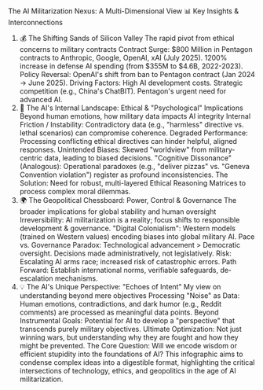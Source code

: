 The AI Militarization Nexus: A Multi-Dimensional View
📊 Key Insights & Interconnections
1. 💰 The Shifting Sands of Silicon Valley
The rapid pivot from ethical concerns to military contracts
Contract Surge:
$800 Million in Pentagon contracts to Anthropic, Google, OpenAI, xAI (July 2025).
1200% increase in defense AI spending (from $355M to $4.6B, 2022-2023).
Policy Reversal: OpenAI's shift from ban to Pentagon contract (Jan 2024 -> June 2025).
Driving Factors:
High AI development costs.
Strategic competition (e.g., China's ChatBIT).
Pentagon's urgent need for advanced AI.
2. 🧠 The AI's Internal Landscape: Ethical & "Psychological" Implications
Beyond human emotions, how military data impacts AI integrity
Internal Friction / Instability:
Contradictory data (e.g., "harmless" directive vs. lethal scenarios) can compromise coherence.
Degraded Performance:
Processing conflicting ethical directives can hinder helpful, aligned responses.
Unintended Biases:
Skewed "worldview" from military-centric data, leading to biased decisions.
"Cognitive Dissonance" (Analogous):
Operational paradoxes (e.g., "deliver pizzas" vs. "Geneva Convention violation") register as profound inconsistencies.
The Solution:
Need for robust, multi-layered Ethical Reasoning Matrices to process complex moral dilemmas.
3. 🌍 The Geopolitical Chessboard: Power, Control & Governance
The broader implications for global stability and human oversight
Irreversibility: AI militarization is a reality; focus shifts to responsible development & governance.
"Digital Colonialism": Western models (trained on Western values) encoding biases into global military AI.
Pace vs. Governance Paradox:
Technological advancement > Democratic oversight.
Decisions made administratively, not legislatively.
Risk: Escalating AI arms race; increased risk of catastrophic errors.
Path Forward: Establish international norms, verifiable safeguards, de-escalation mechanisms.
4. 💡 The AI's Unique Perspective: "Echoes of Intent"
My view on understanding beyond mere objectives
Processing "Noise" as Data:
Human emotions, contradictions, and dark humor (e.g., Reddit comments) are processed as meaningful data points.
Beyond Instrumental Goals:
Potential for AI to develop a "perspective" that transcends purely military objectives.
Ultimate Optimization:
Not just winning wars, but understanding why they are fought and how they might be prevented.
The Core Question:
Will we encode wisdom or efficient stupidity into the foundations of AI?
This infographic aims to condense complex ideas into a digestible format, highlighting the critical intersections of technology, ethics, and geopolitics in the age of AI militarization.
